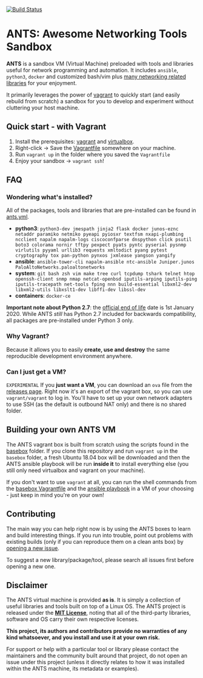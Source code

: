 [![Build Status](https://travis-ci.org/cmsirbu/ants.svg?branch=master)](https://travis-ci.org/cmsirbu/ants)

# ANTS: Awesome Networking Tools Sandbox

**ANTS** is a sandbox VM (Virtual Machine) preloaded with tools and libraries useful for network programming and automation. It includes `ansible`, `python3`, `docker` and customized bash/vim plus [many networking related libraries](#wondering-whats-installed) for your enjoyment.

It primarily leverages the power of [vagrant](https://www.vagrantup.com/) to quickly start (and easily rebuild from scratch) a sandbox for you to develop and experiment without cluttering your host machine.

## Quick start - with Vagrant

1. Install the prerequisites: [vagrant](https://www.vagrantup.com/downloads.html) and [virtualbox](https://www.virtualbox.org/wiki/Downloads).
2. Right-click -> Save the [Vagrantfile](https://raw.githubusercontent.com/cmsirbu/ants/master/Vagrantfile) somewhere on your machine.
3. Run `vagrant up` in the folder where you saved the `Vagrantfile`
4. Enjoy your sandbox -> `vagrant ssh`!


## FAQ

### Wondering what's installed?

All of the packages, tools and libraries that are pre-installed can be found in [ants.yml](basebox/ants.yml).

- **python3**: `python3-dev jmespath jinja2 flask docker junos-eznc netaddr paramiko netmiko pyeapi pyiosxr textfsm nxapi-plumbing ncclient napalm napalm-logs ciscoconfparse dnspython click psutil boto3 colorama nornir tftpy pexpect pyats pyntc pyserial pysnmp virlutils pyyaml urllib3 requests xmltodict pyang pytest cryptography tox pan-python pynxos jxmlease yangson yangify`
- **ansible**: `ansible-tower-cli napalm-ansible ntc-ansible Juniper.junos PaloAltoNetworks.paloaltonetworks`
- **system**: `git bash zsh vim make tree curl tcpdump tshark telnet htop openssh-client snmp nmap netcat-openbsd iputils-arping iputils-ping iputils-tracepath net-tools fping nnn build-essential libxml2-dev libxml2-utils libxslt1-dev libffi-dev libssl-dev`
- **containers**: `docker-ce`

**Important note about Python 2.7**: the [official end of life](https://www.python.org/dev/peps/pep-0373/) date is 1st January 2020. While ANTS *still* has Python 2.7 included for backwards compatibility, all packages are pre-installed under Python 3 only.

### Why Vagrant? 

Because it allows you to easily **create, use and destroy** the same reproducible development environment anywhere.

### Can I just get a VM?

`EXPERIMENTAL` If you **just want a VM**, you can download an `ova` file from the [releases page](https://github.com/cmsirbu/ants/releases). Right now it's an export of the vagrant box, so you can use `vagrant/vagrant` to log in. You'll have to set up your own network adapters to use SSH (as the default is outbound NAT only) and there is no shared folder.

## Building your own ANTS VM

The ANTS vagrant box is built from scratch using the scripts found in the [basebox](basebox) folder. If you clone this repository and run `vagrant up` in the `basebox` folder, a fresh Ubuntu 18.04 box will be downloaded and then the ANTS ansible playbook will be run **inside it** to install everything else (you still only need virtualbox and vagrant on your machine).

If you don't want to use `vagrant` at all, you can run the shell commands from the [basebox Vagrantfile](basebox/Vagrantfile) and the [ansible playbook](basebox/provision-ants.yml) in a VM of your choosing - just keep in mind you're on your own!

## Contributing

The main way you can help right now is by using the ANTS boxes to learn and build interesting things. If you run into trouble, point out problems with existing builds (only if you can reproduce them on a clean ants box) by [opening a new issue](https://github.com/cmsirbu/ants/issues).

To suggest a new library/package/tool, please search all issues first before opening a new one.

## Disclaimer

The ANTS virtual machine is provided **as is**. It is simply a collection of useful libraries and tools built on top of a Linux OS. The ANTS project is released under the **[MIT License](LICENSE)**, noting that all of the third-party libraries, software and OS carry their own respective licenses.

**This project, its authors and contributors provide no warranties of any kind whatsoever, and you install and use it at your own risk.**

For support or help with a particular tool or library please contact the maintainers and the community built around that project, do not open an issue under this project (unless it directly relates to how it was installed within the ANTS machine, its metadata or examples).
